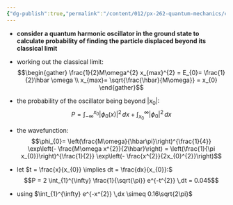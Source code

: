 ```yaml
---
{"dg-publish":true,"permalink":"/content/012/px-262-quantum-mechanics/c-the-basic-postulates/px-262-c1c-example-problem/","noteIcon":"1","created":"2024-11-25T10:50:32.000+00:00","updated":"2024-11-26T01:07:04.823+00:00"}
---
```


- **consider a quantum harmonic oscillator in the ground state to calculate probability of finding the particle displaced beyond its classical limit**

- working out the classical limit: 
$$\begin{gather}
\frac{1}{2}M\omega^{2} x_{max}^{2} = E_{0}= \frac{1}{2}\hbar \omega \\
x_{max}= \sqrt{\frac{\hbar}{M\omega}} = x_{0}
\end{gather}$$
- the probability of the oscillator being beyond $|x_{0}|:$ 
  $$P = \int_{-\infty}^{x_{0}} |\phi_{0}(x)|^{2}\,dx + \int_{x_{0}}^{\infty} |\phi_{0}|^{2}\,dx$$
- the wavefunction: 
  $$\phi_{0}= \left(\frac{M\omega}{\hbar\pi}\right)^{\frac{1}{4}} \exp\left(- \frac{M\omega x^{2}}{2\hbar}\right) = \left(\frac{1}{\pi x_{0}}\right)^{\frac{1}{2}} \exp\left(- \frac{x^{2}}{2x_{0}^{2}}\right)$$
- let $t = \frac{x}{x_{0}} \implies dt = \frac{dx}{x_{0}}:$ 
  $$P = 2 \int_{1}^{\infty} \frac{1}{\sqrt{\pi}} e^{-t^{2}} \,dt = 0.045$$
- using $\int_{1}^{\infty} e^{-x^{2}} \,dx \simeq 0.16\sqrt{2\pi}$
